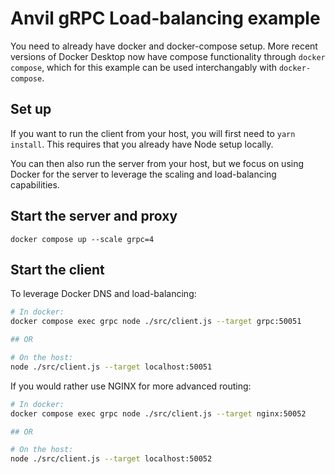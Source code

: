 # Anvil gRPC Load-balancing example

You need to already have docker and docker-compose setup. More recent versions of Docker Desktop now have compose functionality through `docker compose`, which for this example can be used interchangably with `docker-compose`.

## Set up
If you want to run the client from your host, you will first need to `yarn install`. This requires that you already have Node setup locally.

You can then also run the server from your host, but we focus on using Docker for the server to leverage the scaling and load-balancing capabilities.

## Start the server and proxy
`docker compose up --scale grpc=4`


## Start the client

To leverage Docker DNS and load-balancing:
```sh
# In docker:
docker compose exec grpc node ./src/client.js --target grpc:50051

## OR

# On the host:
node ./src/client.js --target localhost:50051
```

If you would rather use NGINX for more advanced routing:
```sh
# In docker:
docker compose exec grpc node ./src/client.js --target nginx:50052

## OR

# On the host:
node ./src/client.js --target localhost:50052
```